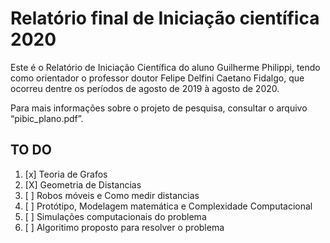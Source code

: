 # Relatório final de Iniciação científica 2020 

Este é o Relatório de Iniciação Científica do aluno Guilherme Philippi, tendo como orientador o professor doutor Felipe Delfini Caetano Fidalgo, que ocorreu dentre os períodos de agosto de 2019 à agosto de 2020.

Para mais informações sobre o projeto de pesquisa, consultar o arquivo “pibic_plano.pdf”.

## TO DO


1. [x] Teoria de Grafos
2. [X] Geometria de Distancias
3. [ ] Robos móveis e Como medir distancias
5. [ ] Protótipo, Modelagem matemática e Complexidade Computacional
10. [ ] Simulações computacionais do problema
12. [ ] Algoritimo proposto para resolver o problema  
